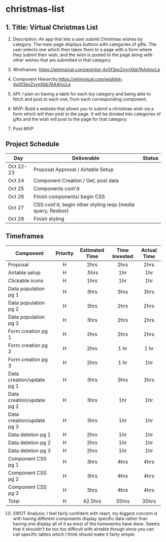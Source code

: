 # christmas-list

## 1. Title: Virtual Christmas List

2. Description: An app that lets a user submit Christmas wishes by category. The main page displays buttons with categories of gifts. The user selects one which then takes them to a page with a form where they submit their wish, and the wish is posted to the page along with other wishes that are submitted in that category.

3. Wireframes: https://whimsical.com/wishlist-4xGf3exZxynXbb7AA4mcLe

4. Component Hierarchy:https://whimsical.com/wishlist-4xGf3exZxynXbb7AA4mcLe

5. API: I plan on having a table for each toy category and being able to fetch and post to each one, from each corresponding component.

6. MVP: Build a website that allows you to submit a christmas wish via a form which will then post to the page. It will be divided into categories of gifts and the wish will post to the page for that category.

7. Post-MVP

## Project Schedule

| Day      | Deliverable                                | Status   |
| -------- | ------------------------------------------ | -------- |
| Oct 22-23 | Proposal Approval / Airtable Setup         |  |
| Oct 24   | Component Creation / Get, post data |  |
| Oct 25   | Components cont'd            |  |
| Oct 26   | Finish components/ begin CSS               |  |
| Oct 27   | CSS cont'd, begin other styling reqs (media query, flexbox)                              |  |
| Oct 28   |           Finish styling                    |  |



## Timeframes

| Component                 | Priority | Estimated Time | Time Invested | Actual Time |
| ------------------------- | :------: | :------------: | :-----------: | :---------: |
| Proposal                  |    H     |      2hrs      |     2hrs      |    2hrs     |
| Airtable setup            |    H     |     .5hrs      |      1hr      |     1hr     |
| Clickable icons           |    H     |      1hrs      |      1hr      |     1hr     |
| Data population pg 1      |    H     |      3hrs      |     3hrs      |    3hrs     |
| Data population pg 2      |    H     |      3hrs      |     2hrs      |    2hrs     |
| Data population pg 3      |    H     |      3hrs      |     2hrs      |    2hrs     |
| Form creation pg 1        |    H     |      2hrs      |     2hrs      |    2hrs     |
| Form creation pg 2        |    H     |      2hrs      |     1 hr      |    1 hr     |
| Form creation pg 3        |    H     |      2hrs      |     1 hr      |     1hr     |
| Data creation/update pg 1 |    H     |      3hrs      |     3hrs      |    3hrs     |
| Data creation/update pg 2 |    H     |      3hrs      |      1hr      |     1hr     |
| Data creation/update pg 3 |    H     |      3hrs      |      1hr      |     1hr     |
| Data deletion pg 1        |    H     |      2hrs      |      1hr      |     1hr     |
| Data deletion pg 2        |    H     |      2hrs      |      1hr      |     1hr     |
| Data deletion pg 3        |    H     |      2hrs      |      1hr      |     1hr     |
| Component CSS pg 1        |    H     |      3hrs      |     4hrs      |    4hrs     |
| Component CSS pg 2        |    H     |      3hrs      |     4hrs      |    4hrs     |
| Component CSS pg 3        |    H     |      3hrs      |     4hrs      |    4hrs     |
| Total                     |    H     |    42.5hrs     |     35hrs     |    35hrs    |





10. SWOT Analysis: I feel fairly confident with react, my biggest concern is with having different components display specific data rather than having one display all of it as most of the homeworks have done. Seems that it shouldn't be too too difficult with airtable though since you can call specific tables which I think should make it fairly simple.
